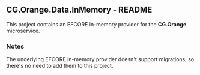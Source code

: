 
## CG.Orange.Data.InMemory - README

This project contains an EFCORE in-memory provider for the **CG.Orange** microservice.

### Notes

The underlying EFCORE in-memory provider doesn't support migrations, so there's no need to add them to this project.